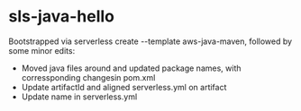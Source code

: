 # sls-java-hello

Bootstrapped via serverless create --template aws-java-maven, followed by  some minor edits:

* Moved java files around and updated package names, with corressponding changesin pom.xml
* Update artifactId and aligned serverless.yml on artifact
* Update name in serverless.yml
